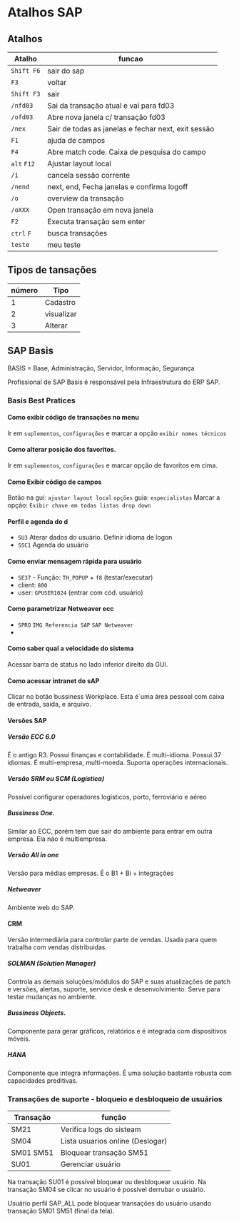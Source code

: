 # Atalhos SAP

## Atalhos 

| Atalho      | funcao                                              |
| ----------- | --------------------------------------------------- |
| `Shift F6`  | sair do sap                                         |
| `F3`        | voltar                                              |
| `Shift F3`  | sair                                                |
| `/nfd03`    | Sai da transação atual e vai para fd03              |
| `/ofd03`    | Abre nova janela c/ transação fd03                  |
| `/nex`      | Sair de todas as janelas e fechar next, exit sessão |
| `F1`        | ajuda de campos                                     |
| `F4`        | Abre match code. Caixa de pesquisa do campo         |
| `alt` `F12` | Ajustar layout local                                |
| `/i`        | cancela sessão corrente                             |
| `/nend`     | next, end, Fecha janelas e confirma logoff          |
| `/o`        | overview da transação                               |
| `/oXXX`     | Open transação em nova janela                       |
| `F2`        | Executa transação sem enter                         |
| `ctrl` `F`  | busca transações                                    |
| `teste`     | meu teste                                           |





## Tipos de tansações

| número | Tipo       |
| ------ | ---------- |
| 1      | Cadastro   |
| 2      | visualizar |
| 3      | Alterar    |


## SAP Basis

BASIS = Base, Administração, Servidor, Informação, Segurança

Profissional de SAP Basis é responsável pela Infraestrutura do ERP SAP. 


### Basis Best Pratices

#### Como exibir código de transações no menu

Ir em `suplementos`, `configurações` e marcar a opção `exibir nomes técnicos`

#### Como alterar posição dos favoritos.
Ir em `suplementos`, `configurações` e marcar opção de favoritos em cima. 

#### Como Exibir código de campos
Botão na gui: `ajustar layout local` `opções` guia: `especialistas`
Marcar a opção: `Exibir chave em todas listas drop down`

#### Perfil e agenda do d
- `SU3`  Aterar dados do usuário. Definir idioma de logon
- `SSC1` Agenda do usuário

#### Como enviar mensagem rápida para usuário
- `SE37` - Função: `TH_POPUP` + `f8` (testar/executar)
- client: `800`
- user:  `GPUSER1024` (entrar com cód. usuário)

#### Como parametrizar Netweaver ecc
- `SPRO` `IMG Referencia SAP` `SAP Netweaver`
- 

#### Como saber qual a velocidade do sistema
Acessar barra de status no lado inferior direito da GUI.

#### Como acessar intranet do sAP
Clicar no botão bussiness Workplace. Esta é´uma área pessoal com caixa de entrada, saída, e arquivo. 


#### Versões SAP 

##### Versão ECC 6.0
É o antigo R3. Possui finanças e contabilidade. É multi-idioma. Possui 37 idiomas. É multi-empresa, multi-moeda. Suporta operações internacionais. 

##### Versão SRM ou SCM (Logística)
Possível configurar operadores logísticos, porto, ferroviário e aéreo

##### Bussiness One. 
Similar ao ECC, porém tem que sair do ambiente para entrar em outra empresa. Ela náo é multiempresa. 

##### Versão All in one
Versão para médias empresas. É o B1 + Bi + integrações

##### Netweaver
Ambiente web do SAP. 

#### CRM 
Versão intermediária para controlar parte de vendas. Usada para quem trabalha com vendas distribuidas. 

##### SOLMAN (Solution Manager)
Controla as demais soluções/módulos do SAP e suas atualizações de patch e versões, alertas, suporte, service desk e desenvolvimento. Serve para testar mudanças no ambiente. 


##### Bussiness Objects. 
Componente para gerar gráficos, relatórios e é integrada com dispositivos móveis. 

##### HANA
Componente que integra informações. É uma solução bastante robusta com capacidades preditivas. 


### Transações de suporte - bloqueio e desbloqueio de usuários

| Transação | função                           |
| --------- | -------------------------------- |
| SM21      | Verifica logs do sisteam         |
| SM04      | Lista usuarios online (Deslogar) |
| SM01 SM51 | Bloquear transação  SM51         |
| SU01      | Gerenciar usuário                |

Na transação SU01 é possível bloquear ou desbloquear usuário. 
Na transação SM04 se clicar no usuário é possível derrubar o usuário.

Usuário perfil SAP_ALL pode bloquear transações do usuário usando transação SM01 SM51 (final da tela). 
